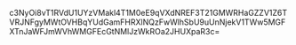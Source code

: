 c3NyOi8vT1RVdU1UYzVMakl4T1M0eE9qVXdNREF3T21GMWRHaGZZV1Z6TVRJNFgyMWtOVHBqYUdGamFHRXlNQzFwWlhSbU9uUnNjekV1TWw5MGFXTnJaWFJmWVhWMGFEcGtNMlJzWkROa2JHUXpaR3c=

